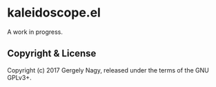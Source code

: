 kaleidoscope.el
===============

A work in progress.

Copyright & License
-------------------

Copyright (c) 2017 Gergely Nagy, released under the terms of the GNU GPLv3+.

